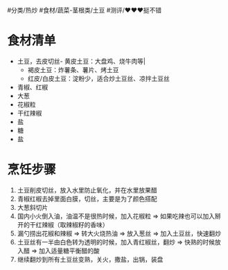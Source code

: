 #分类/热炒
#食材/蔬菜-茎根类/土豆 
#测评/❤️❤️❤️挺不错 

# 食材清单

- 土豆，去皮切丝- 黄皮土豆：大盘鸡、烧牛肉等| 
    - 褐皮土豆：炸薯条、薯片、烤土豆
    - 红皮/白皮土豆：淀粉少，适合炒土豆丝、凉拌土豆丝
- 青椒、红椒
- 大葱
- 花椒粒
- 干红辣椒
- 盐
- 糖
- 盐

# 烹饪步骤

1. 土豆削皮切丝，放入水里防止氧化，并在水里放果醋
2. 青椒红椒去掉里面白膜，切丝，主要是为了颜色搭配
3. 大葱斜切片
4. 国内小火倒入油，油温不是很热时候，加入花椒粒 ⇒ 如果吃辣也可以加入掰开的干红辣椒（取辣椒籽的香味）
5. 漏勺捞出花椒和辣椒 ⇒ 转大火烧热油 ⇒ 放入葱丝 ⇒ 加入土豆丝，快速翻炒
6. 土豆丝有一半由白色转为透明的时候，加入青红椒丝，翻炒 ⇒ 快熟的时候放入醋 ⇒ 加入适量糖平衡醋的酸
7. 继续翻炒到所有土豆丝变熟，关火，撒盐，出锅，装盘